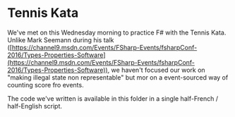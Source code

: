 ﻿# Tennis Kata

We've met on this Wednesday morning to practice F# with the Tennis Kata. Unlike Mark Seemann during his talk ([https://channel9.msdn.com/Events/FSharp-Events/fsharpConf-2016/Types-Properties-Software](https://channel9.msdn.com/Events/FSharp-Events/fsharpConf-2016/Types-Properties-Software)), we haven't focused our work on "making illegal state non representable" but mor on a event-sourced way of counting score fro events.

The code we've written is available in this folder in a single half-French / half-English script.